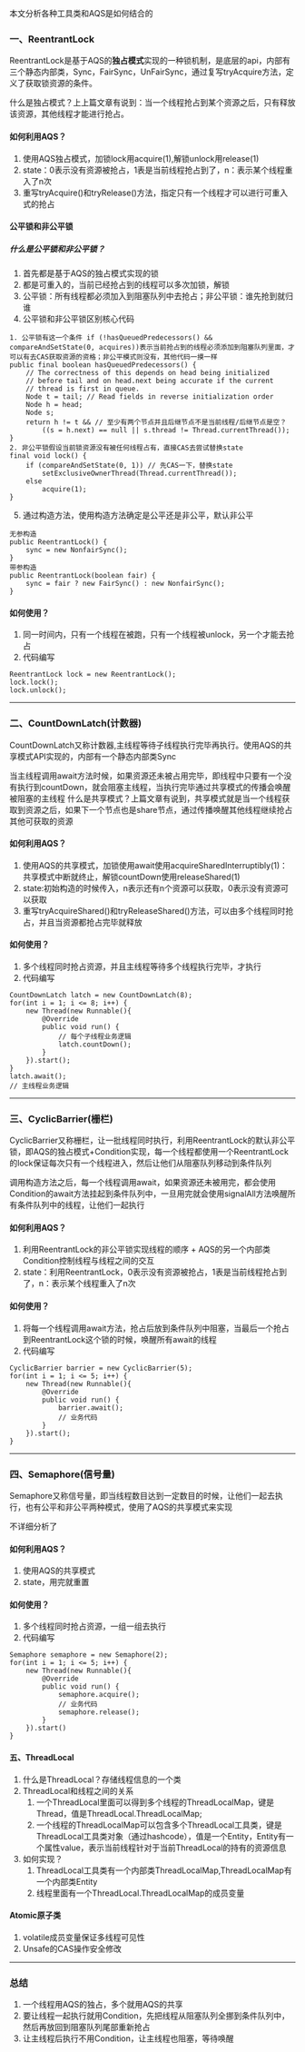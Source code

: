 本文分析各种工具类和AQS是如何结合的

### 一、ReentrantLock
ReentrantLock是基于AQS的**独占模式**实现的一种锁机制，是底层的api，内部有三个静态内部类，Sync，FairSync，UnFairSync，通过复写tryAcquire方法，定义了获取锁资源的条件。

什么是独占模式？上上篇文章有说到：当一个线程抢占到某个资源之后，只有释放该资源，其他线程才能进行抢占。
#### 如何利用AQS？
1. 使用AQS独占模式，加锁lock用acquire(1),解锁unlock用release(1)
2. state：0表示没有资源被抢占，1表是当前线程抢占到了，n：表示某个线程重入了n次
3. 重写tryAcquire()和tryRelease()方法，指定只有一个线程才可以进行可重入式的抢占
#### 公平锁和非公平锁
##### 什么是公平锁和非公平锁？
1. 首先都是基于AQS的独占模式实现的锁
2. 都是可重入的，当前已经抢占到的线程可以多次加锁，解锁
3. 公平锁：所有线程都必须加入到阻塞队列中去抢占；非公平锁：谁先抢到就归谁
4. 公平锁和非公平锁区别核心代码
```
1. 公平锁有这一个条件 if (!hasQueuedPredecessors() && compareAndSetState(0, acquires))表示当前抢占到的线程必须添加到阻塞队列里面，才可以有去CAS获取资源的资格；非公平模式则没有，其他代码一摸一样
public final boolean hasQueuedPredecessors() {
    // The correctness of this depends on head being initialized
    // before tail and on head.next being accurate if the current
    // thread is first in queue.
    Node t = tail; // Read fields in reverse initialization order
    Node h = head;
    Node s;
    return h != t && // 至少有两个节点并且后继节点不是当前线程/后继节点是空？
        ((s = h.next) == null || s.thread != Thread.currentThread());
}
2. 非公平锁假设当前锁资源没有被任何线程占有，直接CAS去尝试替换state
final void lock() {
    if (compareAndSetState(0, 1)) // 先CAS一下，替换state
        setExclusiveOwnerThread(Thread.currentThread());
    else
        acquire(1);
}
```
5. 通过构造方法，使用构造方法确定是公平还是非公平，默认非公平
```
无参构造
public ReentrantLock() {
    sync = new NonfairSync();
}
带参构造
public ReentrantLock(boolean fair) {
    sync = fair ? new FairSync() : new NonfairSync();
}
```
#### 如何使用？
1. 同一时间内，只有一个线程在被跑，只有一个线程被unlock，另一个才能去抢占
2. 代码编写
```
ReentrantLock lock = new ReentrantLock();
lock.lock();
lock.unlock();
``` 
***
### 二、CountDownLatch(计数器)
CountDownLatch又称计数器,主线程等待子线程执行完毕再执行。使用AQS的共享模式API实现的，内部有一个静态内部类Sync

当主线程调用await方法时候，如果资源还未被占用完毕，即线程中只要有一个没有执行到countDown，就会阻塞主线程，当执行完毕通过共享模式的传播会唤醒被阻塞的主线程
什么是共享模式？上篇文章有说到，共享模式就是当一个线程获取到资源之后，如果下一个节点也是share节点，通过传播唤醒其他线程继续抢占其他可获取的资源

#### 如何利用AQS？
1. 使用AQS的共享模式，加锁使用await使用acquireSharedInterruptibly(1)：共享模式中断就终止，解锁countDown使用releaseShared(1)
2. state:初始构造的时候传入，n表示还有n个资源可以获取，0表示没有资源可以获取
3. 重写tryAcquireShared()和tryReleaseShared()方法，可以由多个线程同时抢占，并且当资源都抢占完毕就释放

#### 如何使用？
1. 多个线程同时抢占资源，并且主线程等待多个线程执行完毕，才执行
2. 代码编写
```
CountDownLatch latch = new CountDownLatch(8);
for(int i = 1; i <= 8; i++) {
    new Thread(new Runnable(){
        @Override
        public void run() {
            // 每个子线程业务逻辑
            latch.countDown();
        }
    }).start();
}
latch.await();
// 主线程业务逻辑
```
***
### 三、CyclicBarrier(栅栏)
CyclicBarrier又称栅栏，让一批线程同时执行，利用ReentrantLock的默认非公平锁，即AQS的独占模式+Condition实现，每一个线程都使用一个ReentrantLock的lock保证每次只有一个线程进入，然后让他们从阻塞队列移动到条件队列

调用构造方法之后，每一个线程调用await，如果资源还未被用完，都会使用Condition的await方法挂起到条件队列中，一旦用完就会使用signalAll方法唤醒所有条件队列中的线程，让他们一起执行

#### 如何利用AQS？
1. 利用ReentrantLock的非公平锁实现线程的顺序 + AQS的另一个内部类Condition控制线程与线程之间的交互
2. state：利用ReentrantLock，0表示没有资源被抢占，1表是当前线程抢占到了，n：表示某个线程重入了n次

#### 如何使用？
1. 将每一个线程调用await方法，抢占后放到条件队列中阻塞，当最后一个抢占到ReentrantLock这个锁的时候，唤醒所有await的线程
2. 代码编写
```
CyclicBarrier barrier = new CyclicBarrier(5);
for(int i = 1; i <= 5; i++) {
    new Thread(new Runnable(){
        @Override
        public void run() {
            barrier.await();
            // 业务代码
        }   
    }).start();
}
```
***
### 四、Semaphore(信号量)
Semaphore又称信号量，即当线程数目达到一定数目的时候，让他们一起去执行，也有公平和非公平两种模式，使用了AQS的共享模式来实现

不详细分析了

#### 如何利用AQS？
1. 使用AQS的共享模式
2. state，用完就重置

#### 如何使用？
1. 多个线程同时抢占资源，一组一组去执行
2. 代码编写
```
Semaphore semaphore = new Semaphore(2);
for(int i = 1; i <= 5; i++) {
    new Thread(new Runnable(){
        @Override
        public void run() {
            semaphore.acquire();
            // 业务代码
            semaphore.release();
        }
    }).start()
}
```
#### 五、ThreadLocal
1. 什么是ThreadLocal？存储线程信息的一个类
2. ThreadLocal和线程之间的关系
    1. 一个ThreadLocal里面可以得到多个线程的ThreadLocalMap，键是Thread，值是ThreadLocal.ThreadLocalMap;
    2. 一个线程的ThreadLocalMap可以包含多个ThreadLocal工具类，键是ThreadLocal工具类对象（通过hashcode），值是一个Entity，Entity有一个属性value，表示当前线程针对于当前ThreadLocal的持有的资源信息
3. 如何实现？
    1. ThreadLocal工具类有一个内部类ThreadLocalMap,ThreadLocalMap有一个内部类Entity
    2. 线程里面有一个ThreadLocal.ThreadLocalMap的成员变量

#### Atomic原子类
1. volatile成员变量保证多线程可见性
2. Unsafe的CAS操作安全修改
***
### 总结
1. 一个线程用AQS的独占，多个就用AQS的共享
2. 要让线程一起执行就用Condition，先把线程从阻塞队列全挪到条件队列中，然后再放回到阻塞队列尾部重新抢占
3. 让主线程后执行不用Condition，让主线程也阻塞，等待唤醒
